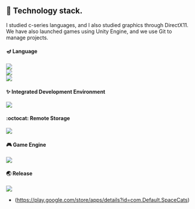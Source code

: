 ## :bear: Technology stack.
I studied c-series languages, and I also studied graphics through DirectX11. \
We have also launched games using Unity Engine, and we use Git to manage projects.

#### :diya_lamp: Language
<img src="https://img.shields.io/badge/c-0B2C4A?style=flat-square&logo=c&logoColor=white"/></a> \
<img src="https://img.shields.io/badge/c++-0B2C4A?style=flat-square&logo=c%2B%2B&logoColor=white"/></a> \
<img src="https://img.shields.io/badge/c Sharp-0B2C4A?style=flat-square&logo=c Sharp&logoColor=white"/></a> 

#### :sparkles: Integrated Development Environment
<img src="https://img.shields.io/badge/visual studio-0B2C4A?style=flat-square&logo=visual studio&logoColor=white"/></a>

#### :octocat: Remote Storage
<img src="https://img.shields.io/badge/github-0B2C4A?style=flat-square&logo=github&logoColor=white"/></a>

#### :video_game: Game Engine
<img src="https://img.shields.io/badge/unity-0B2C4A?style=flat-square&logo=unity&logoColor=white"/></a> 

#### :earth_asia: Release
<img src="https://img.shields.io/badge/Google Play-0B2C4A?style=flat-square&logo=Google Play&logoColor=white"/></a>
- (https://play.google.com/store/apps/details?id=com.Default.SpaceCats) 
